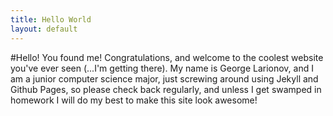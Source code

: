 ```yaml
---
title: Hello World
layout: default
---
```

#Hello!
You found me! Congratulations, and welcome to the coolest website you've ever seen (...I'm getting there). My name is George Larionov, and I am a junior computer science major, just screwing around using Jekyll and Github Pages, so please check back regularly, and unless I get swamped in homework I will do my best to make this site look awesome!